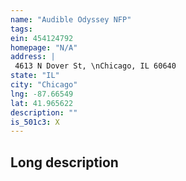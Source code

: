 ```yaml
---
name: "Audible Odyssey NFP"
tags:
ein: 454124792
homepage: "N/A"
address: |
 4613 N Dover St, \nChicago, IL 60640
state: "IL"
city: "Chicago"
lng: -87.66549
lat: 41.965622
description: ""
is_501c3: X
---
```


## Long description


